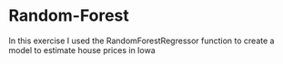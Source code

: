 # Random-Forest
In this exercise I used the RandomForestRegressor function to create a model to estimate house prices in Iowa
